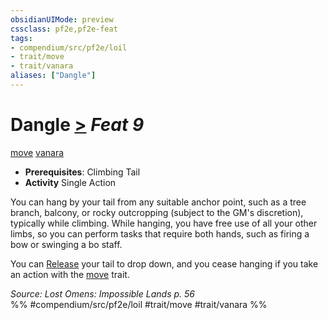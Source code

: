 ```yaml
---
obsidianUIMode: preview
cssclass: pf2e,pf2e-feat
tags:
- compendium/src/pf2e/loil
- trait/move
- trait/vanara
aliases: ["Dangle"]
---
```

# Dangle  [>](/rules/core-rulebook/chapter-9-playing-the-game.md#Actions "Single Action") *Feat 9*  
[move](/rules/traits/move.md)  [vanara](/rules/traits/vanara-loil.md)  

- **Prerequisites**: Climbing Tail
- **Activity** Single Action

You can hang by your tail from any suitable anchor point, such as a tree branch, balcony, or rocky outcropping (subject to the GM's discretion), typically while climbing. While hanging, you have free use of all your other limbs, so you can perform tasks that require both hands, such as firing a bow or swinging a bo staff.

You can [Release](/rules/actions/release.md) your tail to drop down, and you cease hanging if you take an action with the [move](/rules/traits/move.md) trait.

*Source: Lost Omens: Impossible Lands p. 56*  
%% #compendium/src/pf2e/loil #trait/move #trait/vanara %%
